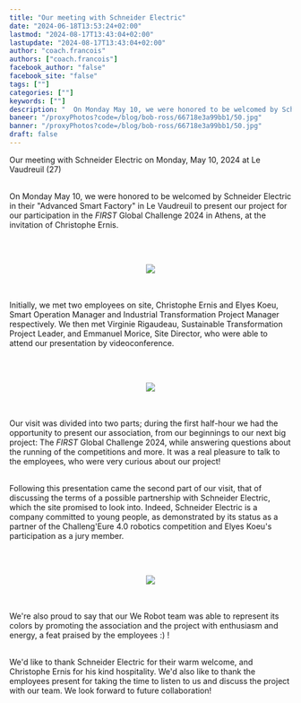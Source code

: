 ```yaml
---
title: "Our meeting with Schneider Electric"
date: "2024-06-18T13:53:24+02:00"
lastmod: "2024-08-17T13:43:04+02:00"
lastupdate: "2024-08-17T13:43:04+02:00"
author: "coach.francois"
authors: ["coach.francois"]
facebook_author: "false"
facebook_site: "false"
tags: [""]
categories: [""]
keywords: [""]
description: "  On Monday May 10, we were honored to be welcomed by Schneider Electric at their Advanced Smart Factory 4.0 in Le Vaudreuil, France, to present our project to take part in the FIRST Global Challenge 2024.  "
baneer: "/proxyPhotos?code=/blog/bob-ross/66718e3a99bb1/50.jpg"
banner: "/proxyPhotos?code=/blog/bob-ross/66718e3a99bb1/50.jpg"
draft: false
---
```

Our meeting with Schneider Electric on Monday, May 10, 2024 at Le Vaudreuil (27)
<br><br>

On Monday May 10, we were honored to be welcomed by Schneider Electric in their "Advanced Smart Factory" in Le Vaudreuil to present our project for our participation in the <i>FIRST</i>  Global Challenge 2024 in Athens, at the invitation of Christophe Ernis.

<br><br>
<center>
<img src="/proxyPhotos?code=/blog/bob-ross/66718e3a99bb1/50.jpg">
</center>
<br><br>


Initially, we met two employees on site, Christophe Ernis and Elyes Koeu, Smart Operation Manager and Industrial Transformation Project Manager respectively. We then met Virginie Rigaudeau, Sustainable Transformation Project Leader, and Emmanuel Morice, Site Director, who were able to attend our presentation by videoconference.


<br><br>
<center>
<img src="/proxyPhotos?code=/blog/bob-ross/66719018c5a62/50.png">
</center>
<br><br>


Our visit was divided into two parts; during the first half-hour we had the opportunity to present our association, from our beginnings to our next big project: The <i>FIRST</i> Global Challenge 2024, while answering questions about the running of the competitions and more. It was a real pleasure to talk to the employees, who were very curious about our project!
<br><br>


Following this presentation came the second part of our visit, that of discussing the terms of a possible partnership with Schneider Electric, which the site promised to look into. Indeed, Schneider Electric is a company committed to young people, as demonstrated by its status as a partner of the Challeng'Eure 4.0 robotics competition and Elyes Koeu's participation as a jury member.

<br><br>
<center>
<img src="/proxyPhotos?code=/blog/bob-ross/6671a8f1c7484/50.jpg">
</center>
<br><br>


We're also proud to say that our We Robot team was able to represent its colors by promoting the association and the project with enthusiasm and energy, a feat praised by the employees :) !
<br><br>

We'd like to thank Schneider Electric for their warm welcome, and Christophe Ernis for his kind hospitality. We'd also like to thank the employees present for taking the time to listen to us and discuss the project with our team. We look forward to future collaboration!
    
